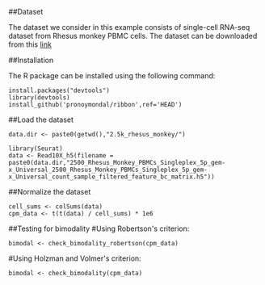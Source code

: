 ##Dataset

The dataset we consider in this example consists of single-cell RNA-seq dataset from Rhesus monkey PBMC cells. The dataset can be downloaded from this [link](https://www.10xgenomics.com/datasets/2500_Rhesus_Monkey_PBMCs_Singleplex_5p_gem-x_Universal)

##Installation

The R package can be installed using the following command:
```
install.packages("devtools")
library(devtools)
install_github('pronoymondal/ribbon',ref='HEAD')
```

##Load the dataset
```
data.dir <- paste0(getwd(),"2.5k_rhesus_monkey/")

library(Seurat)
data <- Read10X_h5(filename = paste0(data.dir,"2500_Rhesus_Monkey_PBMCs_Singleplex_5p_gem-x_Universal_2500_Rhesus_Monkey_PBMCs_Singleplex_5p_gem-x_Universal_count_sample_filtered_feature_bc_matrix.h5"))       
```
##Normalize the dataset
```
cell_sums <- colSums(data)
cpm_data <- t(t(data) / cell_sums) * 1e6
```


##Testing for bimodality
#Using Robertson's criterion:
```
bimodal <- check_bimodality_robertson(cpm_data)
```
#Using Holzman and Volmer's criterion:
```
bimodal <- check_bimodality(cpm_data)
```



